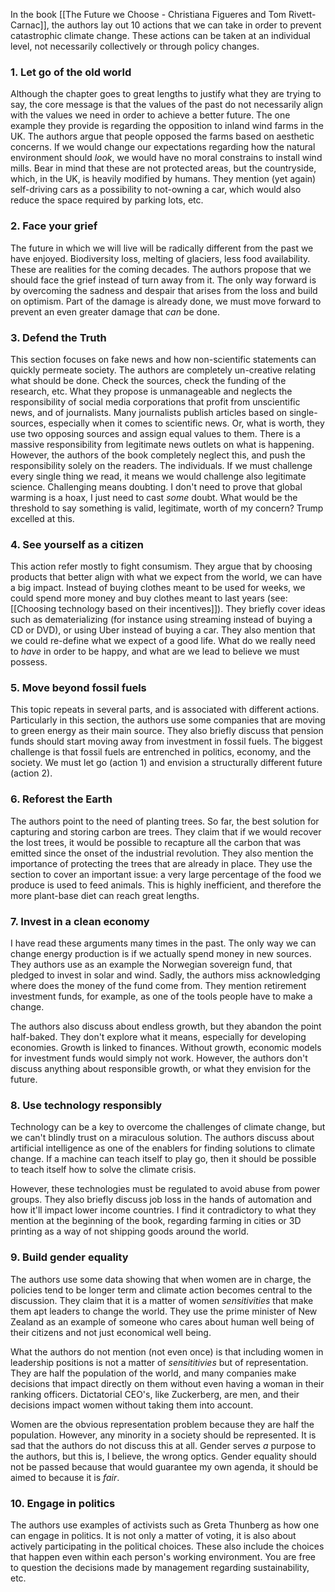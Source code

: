 In the book [[The Future we Choose - Christiana Figueres and Tom Rivett-Carnac]], the authors lay out 10 actions that we can take in order to prevent catastrophic climate change. These actions can be taken at an individual level, not necessarily collectively or through policy changes. 

### 1. Let go of the old world

Although the chapter goes to great lengths to justify what they are trying to say, the core message is that the values of the past do not necessarily align with the values we need in order to achieve a better future. The one example they provide is regarding the opposition to inland wind farms in the UK. The authors argue that people opposed the farms based on aesthetic concerns. If we would change our expectations regarding how the natural environment should *look*, we would have no moral constrains to install wind mills. Bear in mind that these are not protected areas, but the countryside, which, in the UK, is heavily modified by humans. They mention (yet again) self-driving cars as a possibility to not-owning a car, which would also reduce the space required by parking lots, etc.
    
### 2. Face your grief

The future in which we will live will be radically different from the past we have enjoyed. Biodiversity loss, melting of glaciers, less food availability. These are realities for the coming decades. The authors propose that we should face the grief instead of turn away from it. The only way forward is by overcoming the sadness and despair that arises from the loss and build on optimism. Part of the damage is already done, we must move forward to prevent an even greater damage that *can* be done. 
    
### 3. Defend the Truth
    
This section focuses on fake news and how non-scientific statements can quickly permeate society. The authors are completely un-creative relating what should be done. Check the sources, check the funding of the research, etc. What they propose is unmanageable and neglects the responsibility of social media corporations that profit from unscientific news, and of journalists. Many journalists publish articles based on single-sources, especially when it comes to scientific news. Or, what is worth, they use two opposing sources and assign equal values to them. There is a massive responsibility from legitimate news outlets on what is happening. However, the authors of the book completely neglect this, and push the responsibility solely on the readers. The individuals. If we must challenge every single thing we read, it means we would challenge also legitimate science. Challenging means doubting. I don't need to prove that global warming is a hoax, I just need to cast *some* doubt. What would be the threshold to say something is valid, legitimate, worth of my concern? Trump excelled at this. 
    
### 4. See yourself as a citizen

This action refer mostly to fight consumism. They argue that by choosing products that better align with what we expect from the world, we can have a big impact. Instead of buying clothes meant to be used for weeks, we could spend more money and buy clothes meant to last years (see: [[Choosing technology based on their incentives]]). They briefly cover ideas such as dematerializing (for instance using streaming instead of buying a CD or DVD), or using Uber instead of buying a car. They also mention that we could re-define what we expect of a good life. What do we really need to *have* in order to be happy, and what are we lead to believe we must possess.

### 5. Move beyond fossil fuels

This topic repeats in several parts, and is associated with different actions. Particularly in this section, the authors use some companies that are moving to green energy as their main source. They also briefly discuss that pension funds should start moving away from investment in fossil fuels. The biggest challenge is that fossil fuels are entrenched in politics, economy, and the society. We must let go (action 1) and envision a structurally different future (action 2). 

### 6. Reforest the Earth

The authors point to the need of planting trees. So far, the best solution for capturing and storing carbon are trees. They claim that if we would recover the lost trees, it would be possible to recapture all the carbon that was emitted since the onset of the industrial revolution. They also mention the importance of protecting the trees that are already in place. They use the section to cover an important issue: a very large percentage of the food we produce is used to feed animals. This is highly inefficient, and therefore the more plant-base diet can reach great lengths. 

### 7. Invest in a clean economy

I have read these arguments many times in the past. The only way we can change energy production is if we actually spend money in new sources. They authors use as an example the Norwegian sovereign fund, that pledged to invest in solar and wind. Sadly, the authors miss acknowledging where does the money of the fund come from. They mention retirement investment funds, for example, as one of the tools people have to make a change. 

The authors also discuss about endless growth, but they abandon the point half-baked. They don't explore what it means, especially for developing economies. Growth is linked to finances. Without growth, economic models for investment funds would simply not work. However, the authors don't discuss anything about responsible growth, or what they envision for the future.  

### 8. Use technology responsibly
Technology can be a key to overcome the challenges of climate change, but we can't blindly trust on a miraculous solution. The authors discuss about artificial intelligence as one of the enablers for finding solutions to climate change. If a machine can teach itself to play go, then it should be possible to teach itself how to solve the climate crisis. 

However, these technologies must be regulated to avoid abuse from power groups. They also briefly discuss job loss in the hands of automation and how it'll impact lower income countries. I find it contradictory to what they mention at the beginning of the book, regarding farming in cities or 3D printing as a way of not shipping goods around the world. 

### 9. Build gender equality
The authors use some data showing that when women are in charge, the policies tend to be longer term and climate action becomes central to the discussion. They claim that it is a matter of women *sensitivities* that make them apt leaders to change the world. They use the prime minister of New Zealand as an example of someone who cares about human well being of their citizens and not just economical well being. 

What the authors do not mention (not even once) is that including women in leadership positions is not a matter of *sensititivies* but of representation. They are half the population of the world, and many companies make decisions that impact directly on them without even having a woman in their ranking officers. Dictatorial CEO's, like Zuckerberg, are men, and their decisions impact women without taking them into account. 

Women are the obvious representation problem because they are half the population. However, any minority in a society should be represented. It is sad that the authors do not discuss this at all. Gender serves *a* purpose to the authors, but this is, I believe, the wrong optics. Gender equality should not be passed because that would guarantee my own agenda, it should be aimed to because it is *fair*. 

### 10. Engage in politics
The authors use examples of activists such as Greta Thunberg as how one can engage in politics. It is not only a matter of voting, it is also about actively participating in the political choices. These also include the choices that happen even within each person's working environment. You are free to question the decisions made by management regarding sustainability, etc. 